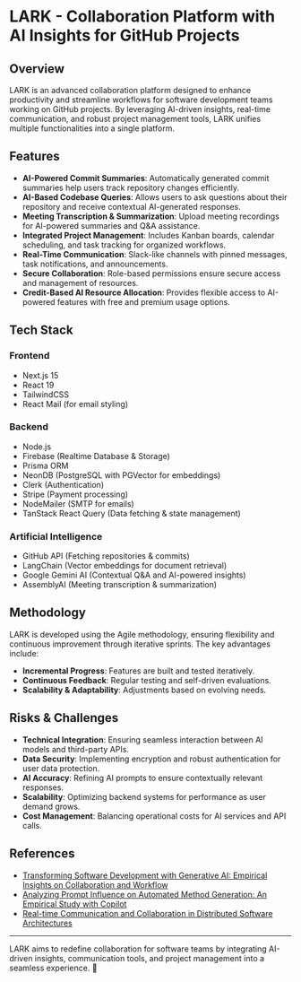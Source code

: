 # LARK - Collaboration Platform with AI Insights for GitHub Projects

## Overview

LARK is an advanced collaboration platform designed to enhance productivity and streamline workflows for software development teams working on GitHub projects. By leveraging AI-driven insights, real-time communication, and robust project management tools, LARK unifies multiple functionalities into a single platform.

## Features

- **AI-Powered Commit Summaries**: Automatically generated commit summaries help users track repository changes efficiently.
- **AI-Based Codebase Queries**: Allows users to ask questions about their repository and receive contextual AI-generated responses.
- **Meeting Transcription & Summarization**: Upload meeting recordings for AI-powered summaries and Q&A assistance.
- **Integrated Project Management**: Includes Kanban boards, calendar scheduling, and task tracking for organized workflows.
- **Real-Time Communication**: Slack-like channels with pinned messages, task notifications, and announcements.
- **Secure Collaboration**: Role-based permissions ensure secure access and management of resources.
- **Credit-Based AI Resource Allocation**: Provides flexible access to AI-powered features with free and premium usage options.

## Tech Stack

### Frontend

- Next.js 15
- React 19
- TailwindCSS
- React Mail (for email styling)

### Backend

- Node.js
- Firebase (Realtime Database & Storage)
- Prisma ORM
- NeonDB (PostgreSQL with PGVector for embeddings)
- Clerk (Authentication)
- Stripe (Payment processing)
- NodeMailer (SMTP for emails)
- TanStack React Query (Data fetching & state management)

### Artificial Intelligence

- GitHub API (Fetching repositories & commits)
- LangChain (Vector embeddings for document retrieval)
- Google Gemini AI (Contextual Q&A and AI-powered insights)
- AssemblyAI (Meeting transcription & summarization)

## Methodology

LARK is developed using the Agile methodology, ensuring flexibility and continuous improvement through iterative sprints. The key advantages include:

- **Incremental Progress**: Features are built and tested iteratively.
- **Continuous Feedback**: Regular testing and self-driven evaluations.
- **Scalability & Adaptability**: Adjustments based on evolving needs.

## Risks & Challenges

- **Technical Integration**: Ensuring seamless interaction between AI models and third-party APIs.
- **Data Security**: Implementing encryption and robust authentication for user data protection.
- **AI Accuracy**: Refining AI prompts to ensure contextually relevant responses.
- **Scalability**: Optimizing backend systems for performance as user demand grows.
- **Cost Management**: Balancing operational costs for AI services and API calls.

## References

- [Transforming Software Development with Generative AI: Empirical Insights on Collaboration and Workflow](https://arxiv.org/abs/2405.01543v1)
- [Analyzing Prompt Influence on Automated Method Generation: An Empirical Study with Copilot](https://arxiv.org/pdf/2402.08430)
- [Real-time Communication and Collaboration in Distributed Software Architectures](https://moldstud.com/articles/p-real-time-communication-and-collaboration-in-distributed-software-architectures)

---

LARK aims to redefine collaboration for software teams by integrating AI-driven insights, communication tools, and project management into a seamless experience. 🚀
